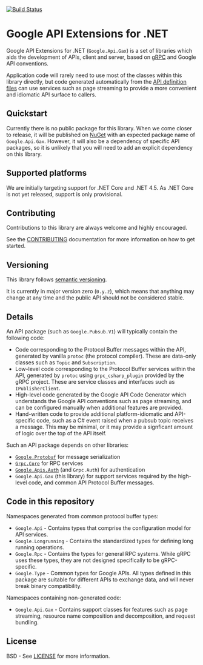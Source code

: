 [![Build Status](https://travis-ci.org/googleapis/gax-dotnet.svg?branch=master)](https://travis-ci.org/googleapis/gax-dotnet)

Google API Extensions for .NET
===

Google API Extensions for .NET (`Google.Api.Gax`) is a set of libraries which
aids the development of APIs, client and server, based on
[gRPC](http://grpc.io) and Google API conventions.

Application code will rarely need to use most of the classes within this
library directly, but code generated automatically from the [API definition
files](https://github.com/googleapis/googleapis/)
can use services such as page streaming to provide
a more convenient and idiomatic API surface to callers.

Quickstart
---

Currently there is no public package for this library. When we come
closer to release, it will be published on
[NuGet](https://nuget.org) with an expected package name of
`Google.Api.Gax`. However, it will also be a dependency of specific
API packages, so it is unlikely that you will need to add an
explicit dependency on this library.

Supported platforms
---

We are initially targeting support for .NET Core and .NET 4.5. As
.NET Core is not yet released, support is only provisional.

Contributing
------------

Contributions to this library are always welcome and highly encouraged.

See the
[CONTRIBUTING](https://github.com/googleapis/gax-dotnet/blob/master/CONTRIBUTING)
documentation for more information on how to get started.


Versioning
----------

This library follows [semantic versioning](http://semver.org).

It is currently in major version zero (`0.y.z`), which means that anything
may change at any time and the public API should not be considered
stable.

Details
---

An API package (such as `Google.Pubsub.V1`) will typically contain the following
code:

- Code corresponding to the Protocol Buffer messages within the API, generated
  by vanilla `protoc` (the protocol compiler). These are data-only
  classes such as `Topic` and `Subscription`.
- Low-level code corresponding to the Protocol Buffer services within the API,
  generated by `protoc` using `grpc_csharp_plugin` provided by the gRPC project.
  These are service classes and interfaces such as `IPublisherClient`.
- High-level code generated by the Google API Code Generator
  which understands the Google API conventions such as page streaming, and can be
  configured manually when additional features are provided.
- Hand-written code to provide additional platform-idiomatic and API-specific
  code, such as a C# event raised when a pubsub topic receives a message. This
  may be minimal, or it may provide a signficant amount of logic over the top
  of the API itself.

Such an API package depends on other libraries:

- [`Google.Protobuf`](https://github.com/google/protobuf) for message serialization
- [`Grpc.Core`](https://github.com/grpc/grpc) for RPC services
- [`Google.Apis.Auth`](https://github.com/google/google-api-dotnet-client)
  (and `Grpc.Auth`) for authentication
- `Google.Api.Gax` (this library) for support services required by the
  high-level code, and common API Protocol Buffer messages.

Code in this repository
---

Namespaces generated from common protocol buffer types:

- `Google.Api` - Contains types that comprise the configuration model for 
  API services.
- `Google.Longrunning` - Contains the standardized types for defining
  long running operations.
- `Google.Rpc` - Contains the types for general RPC systems. While gRPC uses
  these types, they are not designed specifically to be gRPC-specific.
- `Google.Type` - Common types for Google APIs. All types defined in this
  package are suitable for different APIs to exchange data, and will never break
  binary compatibility.
  
Namespaces containing non-generated code:

- `Google.Api.Gax` - Contains support classes for features such as
  page streaming, resource name composition and decomposition, and
  request bundling.

License
-------

BSD - See
[LICENSE](https://github.com/googleapis/gax-dotnet/blob/master/LICENSE)
for more information.
